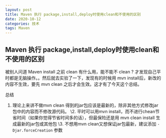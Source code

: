 ```yaml
---
layout: post
title: Maven 执行 package,install,deploy时使用clean和不使用的区别
date: 2020-10-12
categories: 技术
tags: Maven
---
```


## Maven 执行 package,install,deploy时使用clean和不使用的区别

被别人问道 Maven install 之前 clean 有什么用，能不能不 clean ? 才发现自己平时都是无脑操作。。然后就去实验了一下，发现有的时候用 mvn install后，新改的内容不生效，要先 mvn clean 之后才会生效。这才有了今天这个总结。

总结
1. 理论上来讲不做mvn clean 得到的jar包应该是最新的，除非其他方式修改jar包中的内容而不修改源代码。
\2. 平时可以用mvn install，而不进行chean节省时间（如果你觉得节省时间多的话），但最保险还是用 mvn clean install 生成最新的jar包或其他包
\3. 不想用mvn clean又想保证jar包最新，建议添加 `-Djar.forceCreation` 参数

